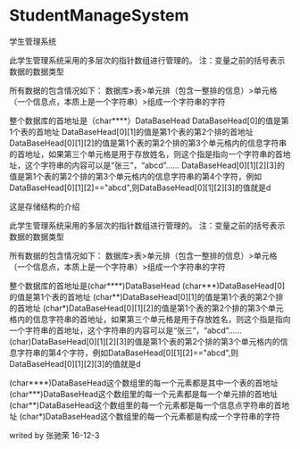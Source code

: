 # StudentManageSystem
学生管理系统

此学生管理系统采用的多层次的指针数组进行管理的。
注：变量之前的括号表示数据的数据类型

所有数据的包含情况如下：
数据库>表>单元排（包含一整排的信息）>单元格（一个信息点，本质上是一个字符串）>组成一个字符串的字符

整个数据库的首地址是（char****）DataBaseHead
DataBaseHead[0]的值是第1个表的首地址
DataBaseHead[0][1]的值是第1个表的第2个排的首地址
DataBaseHead[0][1][2]的值是第1个表的第2个排的第3个单元格内的信息字符串的首地址，如果第三个单元格是用于存放姓名，则这个指是指向一个字符串的首地址，这个字符串的内容可以是“张三”，“abcd”……
DataBaseHead[0][1][2][3]的值是第1个表的第2个排的第3个单元格内的信息字符串的第4个字符，例如DataBaseHead[0][1][2]=="abcd",则DataBaseHead[0][1][2][3]的值就是d

这是存储结构的介绍

此学生管理系统采用的多层次的指针数组进行管理的。
注：变量之前的括号表示数据的数据类型

所有数据的包含情况如下：
数据库>表>单元排（包含一整排的信息）>单元格（一个信息点，本质上是一个字符串）>组成一个字符串的字符

整个数据库的首地址是(char****)DataBaseHead
(char***)DataBaseHead[0]的值是第1个表的首地址
(char**)DataBaseHead[0][1]的值是第1个表的第2个排的首地址
(char*)DataBaseHead[0][1][2]的值是第1个表的第2个排的第3个单元格内的信息字符串的首地址，如果第三个单元格是用于存放姓名，则这个指是指向一个字符串的首地址，这个字符串的内容可以是“张三”，“abcd”……
(char)DataBaseHead[0][1][2][3]的值是第1个表的第2个排的第3个单元格内的信息字符串的第4个字符，例如DataBaseHead[0][1][2]=="abcd",则DataBaseHead[0][1][2][3]的值就是d

(char****)DataBaseHead这个数组里的每一个元素都是其中一个表的首地址
(char***)DataBaseHead这个数组里的每一个元素都是每一个单元排的首地址
(char**)DataBaseHead这个数组里的每一个元素都是每一个信息点字符串的首地址
(char*)DataBaseHead这个数组里的每一个元素都是构成一个字符串的字符

writed by 张驰荣
16-12-3
